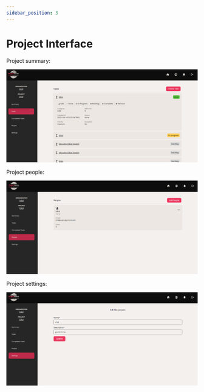 ```yaml
---
sidebar_position: 3
---
```


# Project Interface

Project summary:

![Project Summary](../../static/img/project/projects/Project-summary.png)

Project people:

![Project People](../../static/img/project/projects/Project-people.png)

Project settings:

![Project Settings](../../static/img/project/projects/Project-settings.png)
